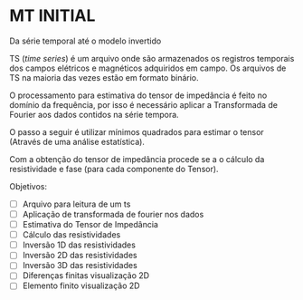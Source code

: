 # MT INITIAL

Da série temporal até o modelo invertido


TS (*time series*) é um arquivo onde são armazenados os registros temporais dos campos elétricos e magnéticos adquiridos em campo. 
Os arquivos de TS na maioria das vezes estão em formato binário.

O processamento para estimativa do tensor de impedância é feito no domínio da frequência, por isso é necessário aplicar a Transformada de Fourier aos dados contidos na série tempora.

O passo a seguir é utilizar mínimos quadrados para estimar o tensor (Através de uma análise estatística).

Com a obtenção do tensor de impedância procede se a o cálculo da resistividade e fase (para cada componente do Tensor).

Objetivos:

- [ ] Arquivo para leitura de um ts
- [ ] Aplicação de transformada de fourier nos dados
- [ ] Estimativa do Tensor de Impedância
- [ ] Cálculo das resistividades
- [ ] Inversão 1D das resistividades
- [ ] Inversão 2D das resistividades
- [ ] Inversão 3D das resistividades
- [ ] Diferenças finitas visualização 2D
- [ ] Elemento finito visualização 2D
